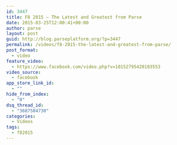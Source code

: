 ```yaml
---
id: 3447
title: F8 2015 — The Latest and Greatest from Parse
date: 2015-03-25T12:00:41+00:00
author: parse
layout: post
guid: http://blog.parseplatform.org/?p=3447
permalink: /videos/f8-2015-the-latest-and-greatest-from-parse/
post_format:
  - video
feature_video:
  - https://www.facebook.com/video.php?v=10152795420103553
video_source:
  - facebook
app_store_link_id:
  - ""
hide_from_index:
  - "0"
dsq_thread_id:
  - "3687584730"
categories:
  - Videos
tags:
  - f82015
---
```

